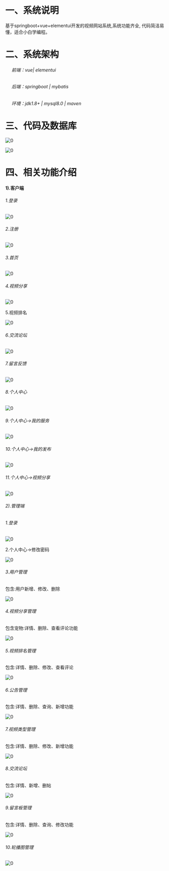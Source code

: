 # 一、系统说明

基于springboot+vue+elementui开发的视频网站系统,系统功能齐全, 代码简洁易懂，适合小白学编程。

# 二、系统架构

######      前端：vue| elementui

######      后端：springboot | mybatis 

######      环境：jdk1.8+ | mysql8.0 | maven

# 三、代码及数据库

![0](./img/1.jpg)

![0](./img/2.jpg)

# 四、相关功能介绍

#### 1).客户端

###### 1.登录

![0](./img/3.jpg)

###### 2.注册

![0](./img/4.jpg)

###### 3.首页

![0](./img/5.jpg)

###### 4.视频分享

![0](./img/6.jpg)

5.视频排名

![0](./img/7.jpg)

###### 6.交流论坛

![0](./img/8.jpg)

###### 7.留言反馈

![0](./img/9.jpg)

###### 8.个人中心

![0](./img/10.jpg)

###### 9.个人中心->我的服务

![0](./img/11.jpg)

###### 10.个人中心->我的发布

![0](./img/12.jpg)

###### 11.个人中心->视频分享

![0](./img/13.jpg)

###### 2).管理端

###### 1.登录

![0](./img/14.jpg)

2.个人中心->修改密码

![0](./img/15.jpg)

###### 3.用户管理

包含:用户新增、修改、删除

![0](./img/16.jpg)

###### 4.视频分享管理

包含宠物:详情、删除、查看评论功能

![0](./img/17.jpg)

###### 5.视频排名管理

包含:详情、删除、修改、查看评论

![0](./img/18.jpg)

###### 6.公告管理

包含:详情、删除、查询、新增功能

![0](./img/19.jpg)

###### 7.视频类型管理

包含:详情、删除、修改、新增功能

![0](./img/20.jpg)

###### 8.交流论坛

包含:详情、新增、删帖

![0](./img/21.jpg)

###### 9.留言板管理

包含:详情、删除、查询、修改功能

![0](./img/22.jpg)

###### 10.轮播图管理

![0](./img/23.jpg)

######
